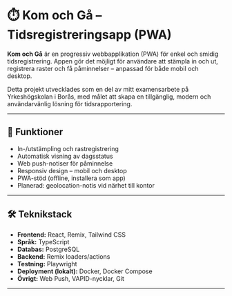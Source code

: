 # ⏱️ Kom och Gå – Tidsregistreringsapp (PWA)

**Kom och Gå** är en progressiv webbapplikation (PWA) för enkel och smidig tidsregistrering. Appen gör det möjligt för användare att stämpla in och ut, registrera raster och få påminnelser – anpassad för både mobil och desktop.

Detta projekt utvecklades som en del av mitt examensarbete på Yrkeshögskolan i Borås, med målet att skapa en tillgänglig, modern och användarvänlig lösning för tidsrapportering.

---

## 🚀 Funktioner

- In-/utstämpling och rastregistrering
- Automatisk visning av dagsstatus
- Web push-notiser för påminnelse
- Responsiv design – mobil och desktop
- PWA-stöd (offline, installera som app)
- Planerad: geolocation-notis vid närhet till kontor

---

## 🛠️ Teknikstack

- **Frontend:** React, Remix, Tailwind CSS
- **Språk:** TypeScript
- **Databas:** PostgreSQL
- **Backend:** Remix loaders/actions
- **Testning:** Playwright
- **Deployment (lokalt):** Docker, Docker Compose
- **Övrigt:** Web Push, VAPID-nycklar, Git

---



